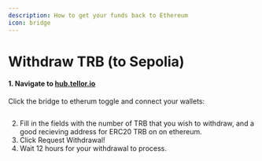 ```yaml
---
description: How to get your funds back to Ethereum
icon: bridge
---
```


# Withdraw TRB (to Sepolia)

#### **1.** Navigate to [hub.tellor.io](https://hub.tellor.io/)

Click the bridge to etherum toggle and connect your wallets:

<figure><img src="../../.gitbook/assets/Screenshot 2025-09-25 at 2.46.00 PM.png" alt=""><figcaption></figcaption></figure>

2. Fill in the fields with the number of TRB that you wish to withdraw, and a good recieving address for ERC20 TRB on on ethereum.
3. Click Request Withdrawal!
4. Wait 12 hours for your withdrawal to process.

